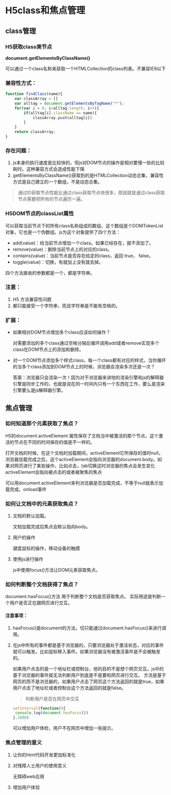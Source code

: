 # H5class和焦点管理

## class管理

### H5获取class类节点

**document.getElementsByClassName()**

可以通过一个class名称来获取一个HTMLCollection的class列表。不兼容IE9以下

### 兼容性方式：

```js
function findClass(name){
    var classArray = []
    var alltag = document.getElementsByTagName("*");
    for(var i = 0; i<alltag.length; i++){
        if(alltag[i].className == name){
        	classArray.push(alltag[i])
        }
    }
    return classArray;
}
```

### 存在问题：

1. js本身的执行速度是比较快的，但js对DOM节点的操作是相对要慢一些的比较耗时。这种兼容方式会造成性能下降
2. getElementsByClassName()获取到的是HTMLCollection动态合集，兼容性方式是自己建立的一个数组，不是动态合集。

> 通过ID获取节点性能比通过class获取节点快很多，原因就是通过class获取节点需要把所有的节点遍历一遍。

### H5DOM节点的classList属性

可以获取当前节点下的所有class名称组成的数组，这个数组是个DOMTokenList对象，它也是一个伪数组。js为这个对象提供了四个方法：

* add(value)：给当前节点增加一个class。如果已经存在，就不添加了。
* remove(value)：删除当前节点上的对应的class。
* contains(value)：当前节点是否存在给定的class，返回 true， false。
* toggle(value)：切换，有就加上没有就去掉。

四个方法接收的参数都是一个，都是字符串。

### 注意：

1. H5 方法兼容性问题
2. 都只能接受一个字符串，而且字符串是不能有空格的。

### 扩展：

* 如果相对DOM节点增加多个class应该如何操作？

  对需要添加的多个class通过空格分隔后循环调用add或者remove实现多个class在DOM节点上的添加和删除。

* 对一个DOM节点添加多个样式class，每一个class都有对应的样式，当你循环的当多个class添加到DOM节点上的时候，浏览器会渲染多次还是一次？

  答案：浏览器只会渲染一次！因为对于浏览器来讲他的渲染引擎和js的解释器引擎是同步工作的，也就是说在同一时间内只有一个东西在工作，要么是渲染引擎要么是js解释器引擎。

##  焦点管理

### 如何知道那个元素获取了焦点？

H5的document.activeElement 属性保存了文档当中被激活的那个节点。这个激活的节点在不同的时间保存的值是不一样的。

打开文档的时候，在这个文档的加载期间，activeElement它所保存的值时null，浏览器加载完成之后，这个activeElement会指向浏览器的document.body。如果对网页进行了某些操作，比如点击，tab切换这时浏览器的焦点会发生变化activeElement会指向被点击的或者被聚焦的焦点

可以用document.activeElement来判浏览器是否加载完成，不等于null就表示加载完成。onload事件

###  如何让文档中的元素获取焦点？

1. 文档的默认加载。

   文档加载完成后焦点会默认指向body。

2. 用户的操作

   键盘鼠标的操作，移动设备的触摸

3. 使用js进行操作

   js中使用focus()方法让DOM元素获取焦点。

### 如何判断整个文档获得了焦点？

 document.hasFocus()方法 用于判断整个文档是否获取焦点。 实际用途是判断一个用户是否正在跟网页进行交互。

#### 注意事项：

1. hasFocus()是document的方法，切只能通过document.hasFocus()来进行调用。

2. 在js中所有的事件都是基于浏览器的，只要浏览器处于激活状态，对应的事件就可以触发。比如鼠标移入事件。如果浏览器没有被激活事件是不会被触发的。

   如果用户点击的是一个地址栏或控制台，他的目的不是想个网页交互。js中的基于浏览器的事件就无法判断用户到底是不是要和网页进行交互。 方法是基于网页的而不是浏览器的，如果用户点击了网页这个方法返回的就是true，如果用户点击了地址栏或者控制台这个方法返回的就是false。

   > 判断用户是否在网页中交互

   ```js
   setInterval(function(){
   	console.log(document.hasFocus())
   },1000)
   ```

   可以增加用户体检，用户不在网页中增加一些提示。

### 焦点管理的意义

1. 让你的html代码开发更加标准化

2. 对残障人士用户的使用意义

   无障碍web应用

3. 增加用户体验
